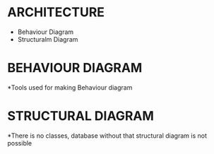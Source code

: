# ARCHITECTURE

* Behaviour Diagram
* Structuralm Diagram


# BEHAVIOUR DIAGRAM

*Tools used for making Behaviour diagram


# STRUCTURAL DIAGRAM

*There is no classes, database without that structural diagram is not possible

